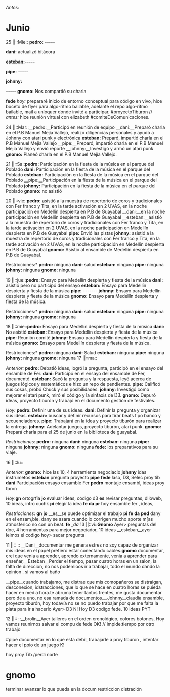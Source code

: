 
 *Antes*: 

# Junio
25 ||::Mie::
__pedro:__ ----- 

__dani:__ actualizó bitácora 

__esteban:__-----

__pipe:__ ----- 

__johnny:__ 

----- __gnomo:__ Nos compartió su charla  

__fede__  *hoy:* prepararé inicio de entorno conceptual para código en vivo,  hice boceto de flyer para algo-ritmo bailable, adelanté el repo algo-ritmo bailable, mail a unloquer donde invité a participar. #proyectoTiburon // *antes:* hice reunión virtual con elizabeth #comiteDeComunicaciones.


24 ||::Mar::__pedro:__Participó en reunión de equipo __dani:__Preparó charla en el P.B Manuel Mejía Vallejo, realizó diligencias personales y ayudó a Johnny con atari punk y electrónica  __esteban:__ Preparó, impartió charla en el P.B Manuel Mejía Vallejo
__pipe:__Preparó, impartió charla en el P.B Manuel Mejía Vallejo y envió reporte __johnny:__Investigó y armó un atari punk  __gnomo:__ Planeó charla en el P.B Manuel Mejía Vallejo.


21 ||::Sa::__pedro:__ Participación en la fiesta de la música en el parque del Poblado __dani:__ Participación en la fiesta de la música en el parque del Poblado __esteban:__ Participación en la fiesta de la música en el parque del Poblado
__pipe:__Participación en la fiesta de la música en el parque del Poblado __johnny:__ Participación en la fiesta de la música en el parque del Poblado __gnomo:__ no asistió 

20 ||::vie::__pedro:__ asistió a  la muestra de repertorio de coros y tradicionales con Fer franco y Tita, en la tarde activación en 2 UVAS, en la noche participación en Medellín despierta en P.B de Guayabal __dani:__en la noche participación en Medellín despierta en P.B de Guayabal  __esteban:__asistió a  la muestra de repertorio de coros y tradicionales con Fer franco y Tita, en la tarde activación en 2 UVAS, en la noche participación en Medellín despierta en P.B de Guayabal  __pipe:__ Envió las pistas  __johnny:__ asistió a  la muestra de repertorio de coros y tradicionales con Fer franco y Tita, en la tarde activación en 2 UVAS, en la noche participación en Medellín despierta en P.B de Guayabal __gnomo:__ Asistió al ensamble de Medellín despierta en P.B de Guayabal.

Restricciones:* __pedro:__ ninguna __dani:__ salud __esteban:__ ninguna
__pipe:__ ninguna __johnny:__ ninguna __gnomo:__ ninguna


19 ||::jue::__pedro:__ Ensayo para Medellín despierta y fiesta de la música __dani:__ asistió pero no participó del ensayo __esteban:__ Ensayo para Medellín despierta y fiesta de la música __pipe:__ ------- __johnny:__ Ensayo para Medellín despierta y fiesta de la música __gnomo:__ Ensayo para Medellín despierta y fiesta de la música.

Restricciones:* __pedro:__ ninguna __dani:__ salud __esteban:__ ninguna
__pipe:__ ninguna __johnny:__ ninguna __gnomo:__ ninguna 




18 ||::mie::__pedro:__ Ensayo para Medellín despierta y fiesta de la música __dani:__ No asistió __esteban:__ Ensayo para Medellín despierta y fiesta de la música __pipe:__ Reunión comité __johnny:__ Ensayo para Medellín despierta y fiesta de la música __gnomo:__ Ensayo para Medellín despierta y fiesta de la música.

Restricciones:* __pedro:__ ninguna __dani:__ Salud __esteban:__ ninguna
__pipe:__ ninguna __johnny:__ ninguna __gnomo:__ ninguna 
17 ||::ma:: 

*Anterior:* __pedro:__ Debatió ideas, logró la pregunta, participó en el ensayo del ensamble de Fer. __dani:__ Participó en el ensayo del ensamble de Fer, documentó. __esteban:__ Sacó la pregunta y la respuesta, leyó acerca de juegos lógicos y matemáticos e hizo un repo de pendientes. __pipe:__ Calificó sus cosas, probó Chuck y sus posibilidades. __johnny:__ Investigó como mejorar el atari punk, miró el código y la sintaxis de D3. __gnomo:__ Depuró ideas, proyecto tiburón y trabajó en el documento gestión de festivales.

*Hoy:* __pedro:__ Definir una de sus ideas.  __dani:__ Definir la pregunta y organizar sus ideas. __esteban:__ buscar y definir recursos para tirar beats tipo banco y secuenciadores. __pipe:__ Trabajará en la idea y proyecto tiburón para realizar la entrega. __johnny:__ Adelantar juegos, proyecto tiburón, atari punk. __gnomo:__ Prepará charla para el 25 de junio en la biblioteca de guayabal.

*Restricciones:* __pedro:__ ninguna __dani:__ ninguna __esteban:__ ninguna
__pipe:__ ninguna __johnny:__ ninguna __gnomo:__ ninguna  __fede:__ los preparativos para su viaje.




16 ||::lu::   



*Anterior:*  __gnomo:__ hice las 10, 4 herramienta negociacio __johnny__ idas instrumetos  __esteban__  pregunta proyecto __pipe__ __fede__ laso, D3, Selec proy tib __dani__ Participación ensayo ensamble Fer  __pedro__ montaje ensambl, ideas proy tbron

*Hoy*:__gn__ ortogrfia  __jo__ evaluar ideas, codigo d3  __es__ revisar preguntas, dlloweb, 10 ideas, intro cuchk  __pi__ elegir la idea  __fe__ __da__ __pr__ hoy ensamble fer , ideas,   

*Restricciones*: __gn__ __jo__ __es__se puede optimizar el trabajo __pi__ __fe__ __da__ __ped__ dany en el ensam,ble, dany se asara cuando lo corrigen mucho aporte m[as atmosferico no con un beat. __fe__ __da_
13 ||::vi::__Gnomo__ Ayer> preguntas del doc, 4 herramientas para mejor negociador, 10 ideas __esteban__ayer leimos el codigo hoy> sacar pregunta

11 ||:: :: __Dani__documentar me genera estres no soy capaz de organizar mis ideas en el papel prefiero estar conectando cables.__gnomo__
documentar, crei que venia a aprender, aprendo externamente, venia a aprender para enseñar,__Esteban__Perder el tiempo, pasar cuatro horas en un salon, la falta de direccion, no nos podemioos ir a trabajar, todo el mundo dando la opinion . si vamos al baño 

__pipe__cuando trabajamo, me distrae que mis comopañeros se distraigan, desconexion, idstracciones, que lo que se hace en cuatro horas se puieda hacer en media hora.te abruma tener tantos frentes, me gusta documentar pero de a uno, no esa ramada de documentos.__Johnny__claudia ensamble, proyecto tiburón, hoy todavía no se no puedo trabajar por que me falta la plata para ir a hacerlo Ayer> D3 N!  Hoy D3 codigo fede. 10 ideas PYT

12 ||::  ::__brolin__Ayer talleres en el orden cronológico, colores botones, 
Hoy vamos reunirnos salvar el compu de fede OK! // impide:tiempo por otro trabajo

#pipe
documentar en lo que esta debil, trabajarle a proy tiburon , intentar hacer el ppio de un juego K!

hoy  proy Tib  /perdi norte

# gnomo
terminar avanzar lo que pueda en la docum
restriccion distración 



